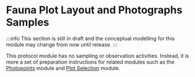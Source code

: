 # Fauna Plot Layout and Photographs Samples

:::info
This section is still in draft and the conceptual modelling for this module may change from now until release.
:::

This protocol module has no sampling or observation activities. Instead, it is more a set of preparation instructions for related modules such as the [Photopoints](/information-models/tern-ontology/dev-guide/dawe-protocol/photopoints/photopoints-mapping) module and [Plot Selection](/information-models/tern-ontology/dev-guide/dawe-protocol/plot-selection-module) module.
